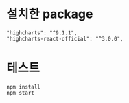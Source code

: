 # 설치한 package

```
"highcharts": "^9.1.1",
"highcharts-react-official": "^3.0.0",
```

# 테스트

```
npm install
npm start
```